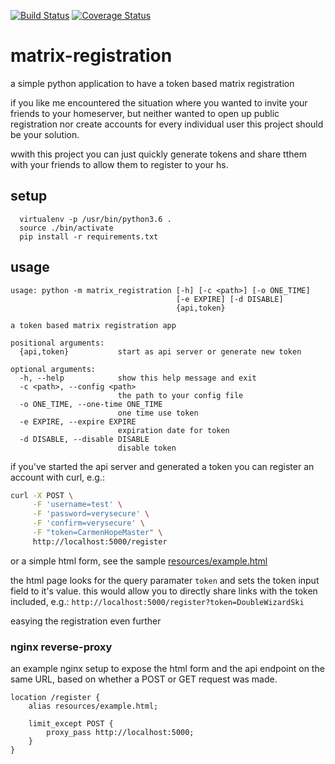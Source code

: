 [![Build Status](https://travis-ci.org/ZerataX/matrix-registration.svg?branch=master)](https://travis-ci.org/ZerataX/matrix-registration) [![Coverage Status](https://coveralls.io/repos/github/ZerataX/matrix-registration/badge.svg)](https://coveralls.io/github/ZerataX/matrix-registration)
# matrix-registration

a simple python application to have a token based matrix registration

if you like me encountered the situation where you wanted to invite your friends to your homeserver, but neither wanted to open up public registration nor create accounts for every individual user this project should be your solution.

wwith this project you can just quickly generate tokens and share tthem with your friends to allow them to register to your hs.

## setup
```
  virtualenv -p /usr/bin/python3.6 .
  source ./bin/activate
  pip install -r requirements.txt
```

## usage
```
usage: python -m matrix_registration [-h] [-c <path>] [-o ONE_TIME]
                                     [-e EXPIRE] [-d DISABLE]
                                     {api,token}

a token based matrix registration app

positional arguments:
  {api,token}           start as api server or generate new token

optional arguments:
  -h, --help            show this help message and exit
  -c <path>, --config <path>
                        the path to your config file
  -o ONE_TIME, --one-time ONE_TIME
                        one time use token
  -e EXPIRE, --expire EXPIRE
                        expiration date for token
  -d DISABLE, --disable DISABLE
                        disable token
```

if you've started the api server and generated a token you can register an account with curl, e.g.:
```bash
curl -X POST \
     -F 'username=test' \
     -F 'password=verysecure' \
     -F 'confirm=verysecure' \
     -F "token=CarmenHopeMaster" \
     http://localhost:5000/register
```
or a simple html form, see the sample [resources/example.html](resources/example.html)

the html page looks for the query paramater `token` and sets the token input field to it's value. this would allow you to directly share links with the token included, e.g.:
`http://localhost:5000/register?token=DoubleWizardSki`

easying the registration even further

### nginx reverse-proxy
an example nginx setup to expose the html form and the api endpoint on the same URL, based on whether a POST or GET request was made.
```
location /register {
    alias resources/example.html;

    limit_except POST {
        proxy_pass http://localhost:5000;
    }
}
```

